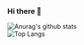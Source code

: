 ### Hi there 👋

![Anurag's github stats](https://github-readme-stats.vercel.app/api?username=gsw4869&show_icons=true)  
![Top Langs](https://github-readme-stats.vercel.app/api/top-langs/?username=gsw4869&layout=compact&hide=CMAKE)  
<!-- ![GSW4869's wakatime stats](https://github-readme-stats.vercel.app/api/wakatime?username=gsw4869&layout=compact) -->


<!--
**gsw4869/gsw4869** is a ✨ _special_ ✨ repository because its `README.md` (this file) appears on your GitHub profile.

Here are some ideas to get you started:

- 🔭 I’m currently working on ...
- 🌱 I’m currently learning ...
- 👯 I’m looking to collaborate on ...
- 🤔 I’m looking for help with ...
- 💬 Ask me about ...
- 📫 How to reach me: ...
- 😄 Pronouns: ...
- ⚡ Fun fact: ...
-->
